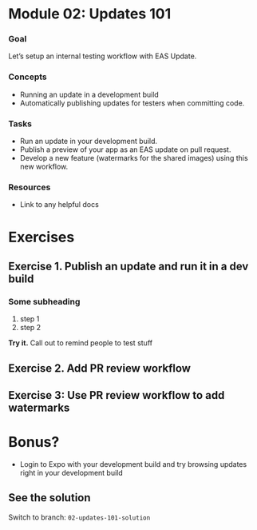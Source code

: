 # Module 02: Updates 101

### Goal

Let’s setup an internal testing workflow with EAS Update.

### Concepts

- Running an update in a development build
- Automatically publishing updates for testers when committing code.

### Tasks

- Run an update in your development build.
- Publish a preview of your app as an EAS update on pull request.
- Develop a new feature (watermarks for the shared images) using this new workflow.

### Resources

- Link to any helpful docs

# Exercises

## Exercise 1. Publish an update and run it in a dev build

### Some subheading

1. step 1
2. step 2

**Try it.** Call out to remind people to test stuff

## Exercise 2. Add PR review workflow

## Exercise 3: Use PR review workflow to add watermarks

# Bonus?

- Login to Expo with your development build and try browsing updates right in your development build

## See the solution

Switch to branch: `02-updates-101-solution`
